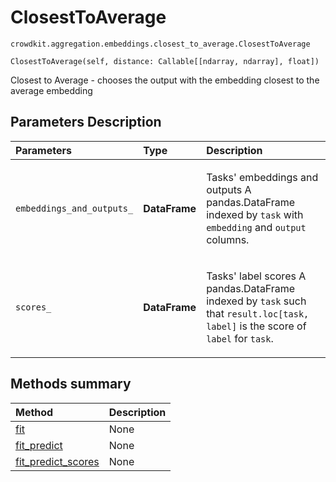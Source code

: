 # ClosestToAverage
`crowdkit.aggregation.embeddings.closest_to_average.ClosestToAverage`

```
ClosestToAverage(self, distance: Callable[[ndarray, ndarray], float])
```

Closest to Average - chooses the output with the embedding closest to the average embedding

## Parameters Description

| Parameters | Type | Description |
| :----------| :----| :-----------|
`embeddings_and_outputs_`|**DataFrame**|<p>Tasks&#x27; embeddings and outputs A pandas.DataFrame indexed by `task` with `embedding` and `output` columns.</p>
`scores_`|**DataFrame**|<p>Tasks&#x27; label scores A pandas.DataFrame indexed by `task` such that `result.loc[task, label]` is the score of `label` for `task`.</p>
## Methods summary

| Method | Description |
| :------| :-----------|
[fit](crowdkit.aggregation.embeddings.closest_to_average.ClosestToAverage.fit.md)| None
[fit_predict](crowdkit.aggregation.embeddings.closest_to_average.ClosestToAverage.fit_predict.md)| None
[fit_predict_scores](crowdkit.aggregation.embeddings.closest_to_average.ClosestToAverage.fit_predict_scores.md)| None
